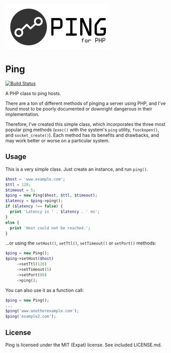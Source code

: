 <img src="https://raw.githubusercontent.com/geerlingguy/Ping/1.x/Resources/Ping-Logo.png" alt="Ping for PHP Logo" />

# Ping

[![Build Status](https://travis-ci.org/geerlingguy/Ping.svg?branch=1.x)](https://travis-ci.org/geerlingguy/Ping)

A PHP class to ping hosts.

There are a ton of different methods of pinging a server using PHP, and I've found most to be poorly documented or downright dangerous in their implementation.

Therefore, I've created this simple class, which incorporates the three most popular ping methods (`exec()` with the system's `ping` utility, `fsockopen()`, and `socket_create()`). Each method has its benefits and drawbacks, and may work better or worse on a particular system.

## Usage

This is a very simple class. Just create an instance, and run `ping()`.

```php
$host = 'www.example.com';
$ttl = 128;
$timeout = 5;
$ping = new Ping($host, $ttl, $timeout);
$latency = $ping->ping();
if ($latency !== false) {
  print 'Latency is ' . $latency . ' ms';
}
else {
  print 'Host could not be reached.';
}
```

...or using the `setHost()`, `setTtl()`, `setTimeout()` or `setPort()` methods:

```php
$ping = new Ping();
$ping->setHost($host)
     ->setTtl(128)
     ->setTimeout(5)
     ->setPort(80)
     ->ping();
```

You can also use it as a function call:

```php
$ping = new Ping();
...
$ping('www.anotherexample.com');
$ping('example2.com');
```

## License

Ping is licensed under the MIT (Expat) license. See included LICENSE.md.
